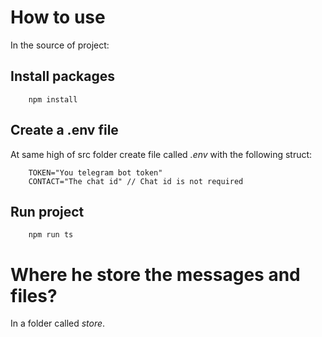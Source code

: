 # How to use

In the source of project:

## Install packages

        npm install

## Create a .env file

At same high of src folder create file called *.env* with the following struct:

        TOKEN="You telegram bot token"
        CONTACT="The chat id" // Chat id is not required

## Run project

        npm run ts


# Where he store the messages and files?

In a folder called *store*. 